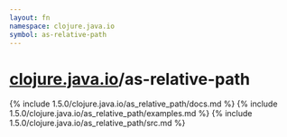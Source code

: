 ```yaml
---
layout: fn
namespace: clojure.java.io
symbol: as-relative-path
---
```


# [clojure.java.io](../)/as-relative-path

{% include 1.5.0/clojure.java.io/as_relative_path/docs.md %}
{% include 1.5.0/clojure.java.io/as_relative_path/examples.md %}
{% include 1.5.0/clojure.java.io/as_relative_path/src.md %}

